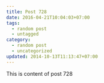 ```yaml
---
title: Post 728
date: 2016-04-21T10:04:03+07:00
tags:
  - random post
  - untagged
category:
  - random post
  - uncategorized
updated: 2014-10-13T11:13:47+07:00
---
```

This is content of post 728